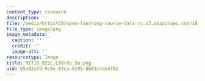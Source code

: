 ```yaml
---
content_type: resource
description: ''
file: /media/https%3A/open-learning-course-data-rc.s3.amazonaws.com/18-02sc-multivariable-calculus-fall-2010/b5a92afd9c0e83ca91958883c4de4f62_MIT18_02SC_L5Brds_3a.png
file_type: image/png
image_metadata:
  caption: ''
  credit: ''
  image-alt: ''
resourcetype: Image
title: MIT18_02SC_L5Brds_3a.png
uid: b5a92afd-9c0e-83ca-9195-8883c4de4f62
---
```

